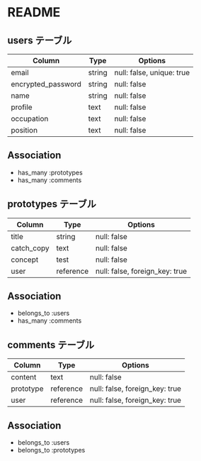 # README

## users テーブル

| Column             | Type   | Options                       |
| ------------------ | ------ | ----------------------------- |
| email              | string | null: false, unique: true     |
| encrypted_password | string | null: false                   |
| name               | string | null: false                   |
| profile            | text   | null: false                   |
| occupation         | text   | null: false                   |
| position           | text   | null: false                   |

## Association

- has_many :prototypes
- has_many :comments

## prototypes テーブル

| Column     | Type      | Options                        |
| ---------- | --------- | ------------------------------ |
| title      | string    | null: false                    |
| catch_copy | text      | null: false                    |
| concept    | test      | null: false                    |
| user       | reference | null: false, foreign_key: true |

## Association

- belongs_to :users
- has_many :comments

## comments テーブル

| Column    | Type      | Options                        |
| --------- | --------- | ------------------------------ |
| content   | text      | null: false                    |
| prototype | reference | null: false, foreign_key: true |
| user      | reference | null: false, foreign_key: true |

## Association

- belongs_to :users
- belongs_to :prototypes